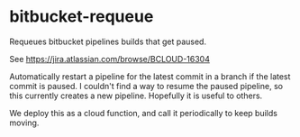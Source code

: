 # bitbucket-requeue
Requeues bitbucket pipelines builds that get paused.

See https://jira.atlassian.com/browse/BCLOUD-16304

Automatically restart a pipeline for the latest commit in a branch if the latest commit is paused. I couldn't find a way to resume the paused pipeline, so this currently creates a new pipeline. Hopefully it is useful to others.

We deploy this as a cloud function, and call it periodically to keep builds moving.
